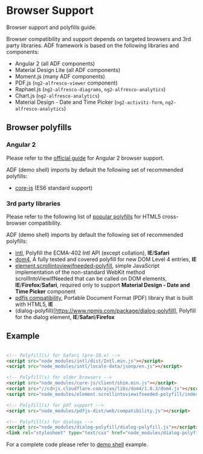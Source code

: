 # Browser Support
Browser support and polyfills guide.

Browser compatibility and support depends on targeted browsers and 3rd party libraries. ADF framework is based on the following libraries and components:

- Angular 2 (all ADF components)
- Material Design Lite (all ADF components)
- Moment.js (many ADF components)
- PDF.js (`ng2-alfresco-viewer` component)
- Raphael.js (`ng2-alfresco-diagrams`, `ng2-alfresco-analytics`)
- Chart.js (`ng2-alfresco-analytics`)
- Material Design - Date and Time Picker (`ng2-activiti-form`, `ng2-alfresco-analytics`)

## Browser polyfills 

### Angular 2
Please refer to the [official guide](https://angular.io/docs/ts/latest/guide/browser-support.html) for Angular 2 browser support. 

ADF (demo shell) imports by default the following set of recommended polyfills:

- [core-js](https://www.npmjs.com/package/core-js) (ES6 standard support)

### 3rd party libraries
Please refer to the following list of [popular polyfills](https://github.com/Modernizr/Modernizr/wiki/HTML5-Cross-Browser-Polyfills) for HTML5 cross-browser compatibility.

ADF (demo shell) imports by default the following set of recommended polyfills:

- [intl](https://www.npmjs.com/package/intl), Polyfill the ECMA-402 Intl API (except collation), **IE**/**Safari**
- [dom4](https://github.com/WebReflection/dom4), A fully tested and covered polyfill for new DOM Level 4 entries, **IE**
- [element.scrollintoviewifneeded-polyfill](https://www.npmjs.com/package/element.scrollintoviewifneeded-polyfill), simple JavaScript implementation of the non-standard WebKit method scrollIntoViewIfNeeded that can be called on DOM elements, **IE**/**Firefox**/**Safari**, required only to support **Material Design - Date and Time Picker** component
- [pdfjs compatibility](https://www.npmjs.com/package/pdfjs-dist), Portable Document Format (PDF) library that is built with HTML5, **IE**
- (dialog-polyfill)[https://www.npmjs.com/package/dialog-polyfill], Polyfill for the dialog element, **IE**/**Safari**/**Firefox**

## Example

```html

<!-- Polyfill(s) for Safari (pre-10.x) -->
<script src="node_modules/intl/dist/Intl.min.js"></script>
<script src="node_modules/intl/locale-data/jsonp/en.js"></script>

<!-- Polyfill(s) for older browsers -->
<script src="node_modules/core-js/client/shim.min.js"></script>
<script src="//cdnjs.cloudflare.com/ajax/libs/dom4/1.8.3/dom4.js"></script>
<script src="node_modules/element.scrollintoviewifneeded-polyfill/index.js"></script>

<!-- Polyfill(s) for pdf support -->
<script src="node_modules/pdfjs-dist/web/compatibility.js"></script>

<!-- Polyfill(s) for dialogs -->
<script src="node_modules/dialog-polyfill/dialog-polyfill.js"></script>
<link rel="stylesheet" type="text/css" href="node_modules/dialog-polyfill/dialog-polyfill.css" />
```

For a complete code please refer to [demo shell](demo-shell-ng2/index.html) example.
